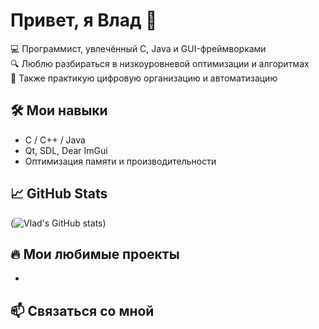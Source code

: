# Привет, я Влад 👋

💻 Программист, увлечённый C, Java и GUI-фреймворками  
🔍 Люблю разбираться в низкоуровневой оптимизации и алгоритмах  
📸 Также практикую цифровую организацию и автоматизацию

## 🛠️ Мои навыки
- C / C++ / Java
- Qt, SDL, Dear ImGui
- Оптимизация памяти и производительности

## 📈 GitHub Stats
(![Vlad's GitHub stats](https://github-readme-stats.vercel.app/api?username=hacker2023beginer&show_icons=true&theme=radical))

## 🔥 Мои любимые проекты
- 

## 📫 Связаться со мной

